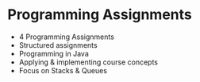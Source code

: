 # Programming Assignments

- 4 Programming Assignments
- Structured assignments
- Programming in Java
- Applying & implementing course concepts
- Focus on Stacks & Queues